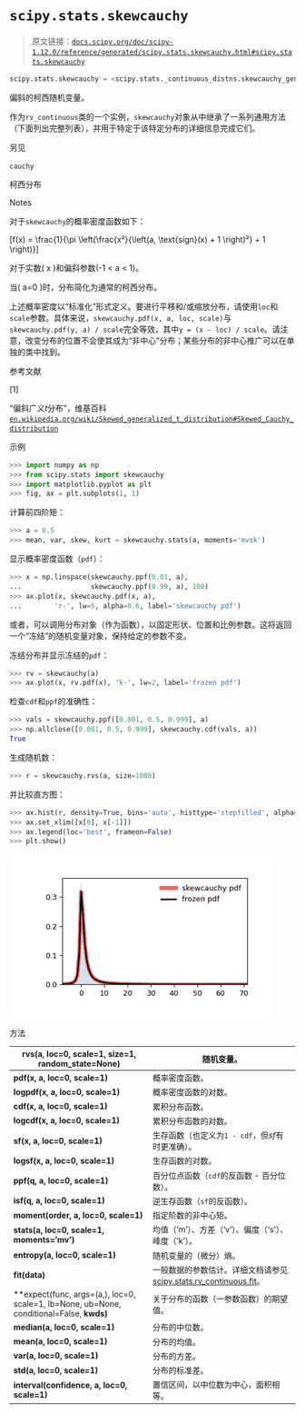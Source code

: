 # `scipy.stats.skewcauchy`

> 原文链接：[`docs.scipy.org/doc/scipy-1.12.0/reference/generated/scipy.stats.skewcauchy.html#scipy.stats.skewcauchy`](https://docs.scipy.org/doc/scipy-1.12.0/reference/generated/scipy.stats.skewcauchy.html#scipy.stats.skewcauchy)

```py
scipy.stats.skewcauchy = <scipy.stats._continuous_distns.skewcauchy_gen object>
```

偏斜的柯西随机变量。

作为`rv_continuous`类的一个实例，`skewcauchy`对象从中继承了一系列通用方法（下面列出完整列表），并用于特定于该特定分布的详细信息完成它们。

另见

`cauchy`

柯西分布

Notes

对于`skewcauchy`的概率密度函数如下：

\[f(x) = \frac{1}{\pi \left(\frac{x²}{\left(a\, \text{sign}(x) + 1 \right)²} + 1 \right)}\]

对于实数\( x \)和偏斜参数\(-1 < a < 1\)。

当\( a=0 \)时，分布简化为通常的柯西分布。

上述概率密度以“标准化”形式定义。要进行平移和/或缩放分布，请使用`loc`和`scale`参数。具体来说，`skewcauchy.pdf(x, a, loc, scale)`与`skewcauchy.pdf(y, a) / scale`完全等效，其中`y = (x - loc) / scale`。请注意，改变分布的位置不会使其成为“非中心”分布；某些分布的非中心推广可以在单独的类中找到。

参考文献

[1]

“偏斜广义*t*分布”，维基百科 [`en.wikipedia.org/wiki/Skewed_generalized_t_distribution#Skewed_Cauchy_distribution`](https://en.wikipedia.org/wiki/Skewed_generalized_t_distribution#Skewed_Cauchy_distribution)

示例

```py
>>> import numpy as np
>>> from scipy.stats import skewcauchy
>>> import matplotlib.pyplot as plt
>>> fig, ax = plt.subplots(1, 1) 
```

计算前四阶矩：

```py
>>> a = 0.5
>>> mean, var, skew, kurt = skewcauchy.stats(a, moments='mvsk') 
```

显示概率密度函数（`pdf`）：

```py
>>> x = np.linspace(skewcauchy.ppf(0.01, a),
...                 skewcauchy.ppf(0.99, a), 100)
>>> ax.plot(x, skewcauchy.pdf(x, a),
...        'r-', lw=5, alpha=0.6, label='skewcauchy pdf') 
```

或者，可以调用分布对象（作为函数），以固定形状、位置和比例参数。这将返回一个“冻结”的随机变量对象，保持给定的参数不变。

冻结分布并显示冻结的`pdf`：

```py
>>> rv = skewcauchy(a)
>>> ax.plot(x, rv.pdf(x), 'k-', lw=2, label='frozen pdf') 
```

检查`cdf`和`ppf`的准确性：

```py
>>> vals = skewcauchy.ppf([0.001, 0.5, 0.999], a)
>>> np.allclose([0.001, 0.5, 0.999], skewcauchy.cdf(vals, a))
True 
```

生成随机数：

```py
>>> r = skewcauchy.rvs(a, size=1000) 
```

并比较直方图：

```py
>>> ax.hist(r, density=True, bins='auto', histtype='stepfilled', alpha=0.2)
>>> ax.set_xlim([x[0], x[-1]])
>>> ax.legend(loc='best', frameon=False)
>>> plt.show() 
```

![../../_images/scipy-stats-skewcauchy-1.png](img/f1dd8fc39361b824bf5c5a7fc799bae2.png)

方法

| **rvs(a, loc=0, scale=1, size=1, random_state=None)** | 随机变量。 |
| --- | --- |
| **pdf(x, a, loc=0, scale=1)** | 概率密度函数。 |
| **logpdf(x, a, loc=0, scale=1)** | 概率密度函数的对数。 |
| **cdf(x, a, loc=0, scale=1)** | 累积分布函数。 |
| **logcdf(x, a, loc=0, scale=1)** | 累积分布函数的对数。 |
| **sf(x, a, loc=0, scale=1)** | 生存函数（也定义为`1 - cdf`，但*sf*有时更准确）。 |
| **logsf(x, a, loc=0, scale=1)** | 生存函数的对数。 |
| **ppf(q, a, loc=0, scale=1)** | 百分位点函数（`cdf`的反函数 - 百分位数）。 |
| **isf(q, a, loc=0, scale=1)** | 逆生存函数（`sf`的反函数）。 |
| **moment(order, a, loc=0, scale=1)** | 指定阶数的非中心矩。 |
| **stats(a, loc=0, scale=1, moments=’mv’)** | 均值（‘m’）、方差（‘v’）、偏度（‘s’）、峰度（‘k’）。 |
| **entropy(a, loc=0, scale=1)** | 随机变量的（微分）熵。 |
| **fit(data)** | 一般数据的参数估计。详细文档请参见[scipy.stats.rv_continuous.fit](https://docs.scipy.org/doc/scipy/reference/generated/scipy.stats.rv_continuous.fit.html#scipy.stats.rv_continuous.fit)。 |
| **expect(func, args=(a,), loc=0, scale=1, lb=None, ub=None, conditional=False, **kwds)** | 关于分布的函数（一参数函数）的期望值。 |
| **median(a, loc=0, scale=1)** | 分布的中位数。 |
| **mean(a, loc=0, scale=1)** | 分布的均值。 |
| **var(a, loc=0, scale=1)** | 分布的方差。 |
| **std(a, loc=0, scale=1)** | 分布的标准差。 |
| **interval(confidence, a, loc=0, scale=1)** | 置信区间，以中位数为中心，面积相等。 |
